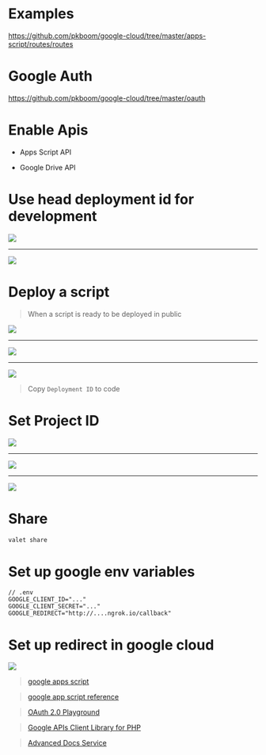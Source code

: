 # Examples

https://github.com/pkboom/google-cloud/tree/master/apps-script/routes/routes

# Google Auth

https://github.com/pkboom/google-cloud/tree/master/oauth

# Enable Apis

- Apps Script API

- Google Drive API

# Use head deployment id for development

<img src="images/test_deployment1.png" />

---

<img src="images/test_deployment2-1.png" />

# Deploy a script

> When a script is ready to be deployed in public

<img src="images/deploy1.png" />

---

<img src="images/deploy2-1.png" />

---

<img src="images/deploy3.png" />

> Copy `Deployment ID` to code

# Set Project ID

<img src="images/project1.png" />

---

<img src="images/project2.png" />

---

<img src="images/project3.png" />

# Share

```sh
valet share
```

# Set up google env variables

```
// .env
GOOGLE_CLIENT_ID="..."
GOOGLE_CLIENT_SECRET="..."
GOOGLE_REDIRECT="http://....ngrok.io/callback"
```

# Set up redirect in google cloud

<img src="images/redirect.png" />

> [google apps script](https://script.google.com/home/my)

> [google app script reference](https://developers.google.com/apps-script/reference)

> [OAuth 2.0 Playground](https://developers.google.com/oauthplayground/)

> [Google APIs Client Library for PHP](https://github.com/googleapis/google-api-php-client)

> [Advanced Docs Service](https://developers.google.com/apps-script/advanced/docs)
